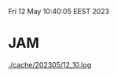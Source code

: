 Fri 12 May 10:40:05 EEST 2023
# JAM
<a href='./cache/202305/12_10.log'>./cache/202305/12_10.log</a>
